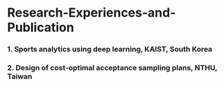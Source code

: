 # Research-Experiences-and-Publication


### 1. Sports analytics using deep learning, KAIST, South Korea





### 2. Design of cost-optimal acceptance sampling plans, NTHU, Taiwan
